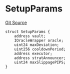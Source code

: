 # SetupParams
[Git Source](https://github.com/ArrakisFinance/arrakis-modular/blob/main/src/structs/SManager.sol)


```solidity
struct SetupParams {
    address vault;
    IOracleWrapper oracle;
    uint24 maxDeviation;
    uint256 cooldownPeriod;
    address executor;
    address stratAnnouncer;
    uint24 maxSlippagePIPS;
}
```

